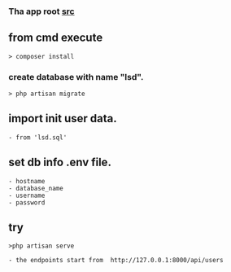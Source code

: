 ### Tha app root <a href="https://github.com/Moustafa-Elgammal/lsd/tree/master/src">src</a>

## from cmd execute
	> composer install 

### create database with name "lsd". 
	> php artisan migrate

## import init user data.
	- from 'lsd.sql' 

## set db info .env file.
	- hostname
	- database_name
	- username
	- password

## try
	>php artisan serve

	- the endpoints start from  http://127.0.0.1:8000/api/users

